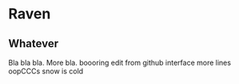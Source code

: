 # Raven
## Whatever

Bla bla bla.
More bla.
boooring
edit from github interface
more lines
oopCCCs
snow is cold
